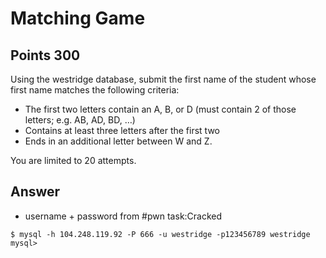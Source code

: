 # Matching Game

## Points 300

Using the westridge database, submit the first name of the student whose first name matches the following criteria:

- The first two letters contain an A, B, or D (must contain 2 of those letters; e.g. AB, AD, BD, …)
- Contains at least three letters after the first two
- Ends in an additional letter between W and Z.

You are limited to 20 attempts.

## Answer

* username + password from #pwn task:Cracked

```
$ mysql -h 104.248.119.92 -P 666 -u westridge -p123456789 westridge
mysql>
```

